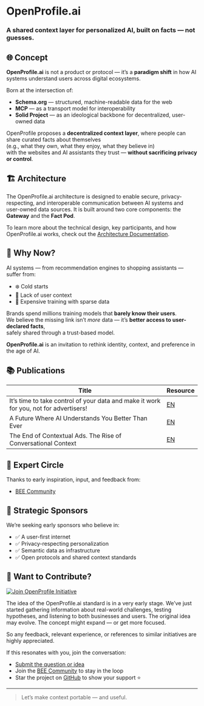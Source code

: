 # OpenProfile.ai
### A shared context layer for personalized AI, built on facts — not guesses.

## 🌐 Concept

**OpenProfile.ai** is not a product or protocol — it’s a **paradigm shift** in how AI systems understand users across digital ecosystems.

Born at the intersection of:
- **Schema.org** — structured, machine-readable data for the web  
- **MCP** — as a transport model for interoperability  
- **Solid Project** — as an ideological backbone for decentralized, user-owned data  

OpenProfile proposes a **decentralized context layer**, where people can share curated facts about themselves  
(e.g., what they own, what they enjoy, what they believe in)  
with the websites and AI assistants they trust — **without sacrificing privacy or control**.


## 🏗️ Architecture

The OpenProfile.ai architecture is designed to enable secure, privacy-respecting, and interoperable communication between AI systems and user-owned data sources. It is built around two core components: the **Gateway** and the **Fact Pod**.

To learn more about the technical design, key participants, and how OpenProfile.ai works, check out the [Architecture Documentation](./docs/architecture.md).


## 🤖 Why Now?

AI systems — from recommendation engines to shopping assistants — suffer from:
- ❄️ Cold starts  
- 🧩 Lack of user context  
- 💸 Expensive training with sparse data  

Brands spend millions training models that **barely know their users**.  
We believe the missing link isn’t *more* data — it’s **better access to user-declared facts**,  
safely shared through a trust-based model.

**OpenProfile.ai** is an invitation to rethink identity, context, and preference in the age of AI.


## 📚 Publications

| Title                                                                                 | Resource                                                                                                                                   |
|---------------------------------------------------------------------------------------|--------------------------------------------------------------------------------------------------------------------------------------------|
| It’s time to take control of your data and make it work for you, not for advertisers! | [EN](https://medium.com/@maksym.odanets/a-future-where-ai-understands-you-84b8479c7147)                                                    |
| A Future Where AI Understands You Better Than Ever                                    | [EN](https://medium.com/@maksym.odanets/the-end-of-contextual-ads-the-rise-of-conversational-context-f0c9b9eb9966)                         |
| The End of Contextual Ads. The Rise of Conversational Context                         | [EN](https://medium.com/@maksym.odanets/its-time-to-take-control-of-your-data-and-make-them-work-for-you-not-for-advertisers-efc24dd49438) |

## 🧠 Expert Circle

Thanks to early inspiration, input, and feedback from:

- [BEE Community](https://wearecommunity.io/communities/bee-community)  

## 💼 Strategic Sponsors

We’re seeking early sponsors who believe in:

- ✅ A user-first internet  
- ✅ Privacy-respecting personalization  
- ✅ Semantic data as infrastructure  
- ✅ Open protocols and shared context standards  

## 🤝 Want to Contribute?

[![Join OpenProfile Initiative](https://img.shields.io/badge/Join-Initiative-blueviolet?style=for-the-badge&logo=github)](https://forms.office.com/e/wX8vjwicd2)

The idea of the OpenProfile.ai standard is in a very early stage.
We’ve just started gathering information about real-world challenges, testing hypotheses, and listening to both businesses and users.
The original idea may evolve. The concept might expand — or get more focused.

So any feedback, relevant experience, or references to similar initiatives are highly appreciated.

If this resonates with you, join the conversation:
 
 - [Submit the question or idea](https://forms.office.com/e/wX8vjwicd2)
 - Join the [BEE Community](https://wearecommunity.io/communities/bee-community) to stay in the loop
 - Star the project on [GitHub](https://github.com/openprofile-ai/openprofile) to show your support ⭐

 ---

> Let’s make context portable — and useful.
